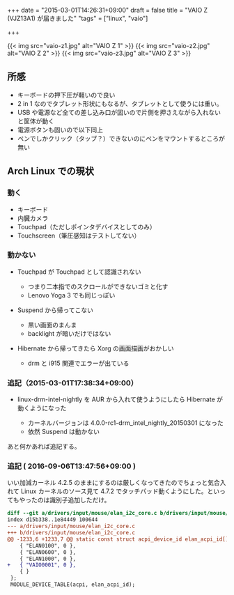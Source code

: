 +++
date = "2015-03-01T14:26:31+09:00"
draft = false
title = "VAIO Z (VJZ13A1) が届きました"
"tags" = ["linux", "vaio"]

+++

{{< img src="vaio-z1.jpg" alt="VAIO Z 1" >}}
{{< img src="vaio-z2.jpg" alt="VAIO Z 2" >}}
{{< img src="vaio-z3.jpg" alt="VAIO Z 3" >}}

## 所感

* キーボードの押下圧が軽いので良い
* 2 in 1 なのでタブレット形状にもなるが、タブレットとして使うには重い。
* USB や電源など全ての差し込み口が固いので片側を押さえながら入れないと筐体が動く
* 電源ボタンも固いので以下同上
* ペンでしかクリック（タップ？）できないのにペンをマウントするところが無い

## Arch Linux での現状

### 動く

* キーボード
* 内臓カメラ
* Touchpad（ただしポインタデバイスとしてのみ）
* Touchscreen（筆圧感知はテストしてない）

### 動かない

* Touchpad が Touchpad として認識されない

    * つまり二本指でのスクロールができないゴミと化す
    * Lenovo Yoga 3 でも同じっぽい

* Suspend から帰ってこない

    * 黒い画面のまんま
    * backlight が暗いだけではない

* Hibernate から帰ってきたら Xorg の画面描画がおかしい

    * drm と i915 関連でエラーが出ている

### 追記（2015-03-01T17:38:34+09:00）

* linux-drm-intel-nightly を AUR から入れて使うようにしたら Hibernate が動くようになった

    * カーネルバージョンは 4.0.0-rc1-drm_intel_nightly_20150301 になった
    * 依然 Suspend は動かない

あと何かあれば追記する。

### 追記 ( 2016-09-06T13:47:56+09:00 )

いい加減カーネル 4.2.5 のままにするのは厳しくなってきたのでちょっと気合入れて Linux カーネルのソース見て 4.7.2 でタッチパッド動くようにした。といってもやったのは識別子追加しただけ。

```diff
diff --git a/drivers/input/mouse/elan_i2c_core.c b/drivers/input/mouse/elan_i2c_core.c
index d15b338..1e84449 100644
--- a/drivers/input/mouse/elan_i2c_core.c
+++ b/drivers/input/mouse/elan_i2c_core.c
@@ -1233,6 +1233,7 @@ static const struct acpi_device_id elan_acpi_id[] = {
 	{ "ELAN0100", 0 },
 	{ "ELAN0600", 0 },
 	{ "ELAN1000", 0 },
+	{ "VAIO0001", 0 },
 	{ }
 };
 MODULE_DEVICE_TABLE(acpi, elan_acpi_id);
```
